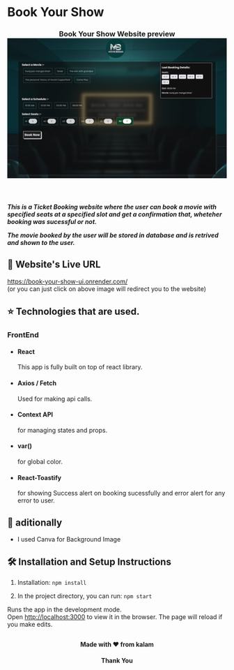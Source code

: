 # Book Your Show

<h3 align="center">
  Book Your Show Website preview <br/>
  <a href="https://book-your-show-ui.onrender.com/" target="_blank"><img alt="Demo" src="./readme.png" /> </a>
</h3>

<br>
<h5>This is a Ticket Booking website where the user can book a movie with specified seats at a specified slot and get a confirmation that, wheteher booking was sucessful or not.

The movie booked by the user will be stored in database and is retrived and shown to the user.</h5>


## 📖 Website's Live URL  
  https://book-your-show-ui.onrender.com/  
  (or you can just click on above image will redirect you to the website)


## ⭐ Technologies that are used.

### FrontEnd
- #### React  
    This app is fully built on top of react library.
- #### Axios / Fetch
    Used for making api calls.
- #### Context API
    for managing states and props.
- #### var()
    for global color.
- #### React-Toastify
    for showing Success alert on booking sucessfully  and error alert for any error to user.
    
## 🔹 aditionally 
-   I used Canva for Background Image


## 🛠 Installation and Setup Instructions

1. Installation: `npm install`

2. In the project directory, you can run: `npm start`

Runs the app in the development mode.\
Open [http://localhost:3000](http://localhost:3000) to view it in the browser.
The page will reload if you make edits.

##
<h4 align="center">Made with ❤️ from kalam</h4>
<h4 align="center">Thank You</h4>

